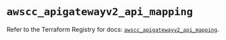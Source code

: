 # `awscc_apigatewayv2_api_mapping`

Refer to the Terraform Registry for docs: [`awscc_apigatewayv2_api_mapping`](https://registry.terraform.io/providers/hashicorp/awscc/0.70.0/docs/resources/apigatewayv2_api_mapping).
